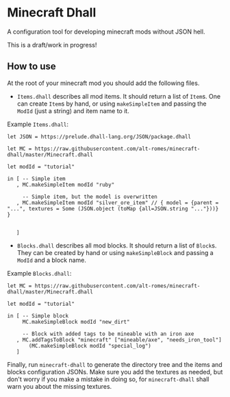 Minecraft Dhall
===

A configuration tool for developing minecraft mods without JSON hell.

This is a draft/work in progress!

## How to use

At the root of your minecraft mod you should add the following files.

* `Items.dhall` describes all mod items. It should return a list of `Item`s. One
    can create `Item`s by hand, or using `makeSimpleItem` and passing the
    `ModId` (just a string) and item name to it.

Example `Items.dhall`:
```dhall
let JSON = https://prelude.dhall-lang.org/JSON/package.dhall

let MC = https://raw.githubusercontent.com/alt-romes/minecraft-dhall/master/Minecraft.dhall

let modId = "tutorial"

in [ -- Simple item
   , MC.makeSimpleItem modId "ruby"

     -- Simple item, but the model is overwritten
   , MC.makeSimpleItem modId "silver_ore_item" // { model = {parent = "...", textures = Some (JSON.object (toMap {all=JSON.string "..."}))} }


   ]
```

* `Blocks.dhall` describes all mod blocks. It should return a list of `Block`s.
    They can be created by hand or using `makeSimpleBlock` and passing a `ModId`
    and a block name.

Example `Blocks.dhall`:
```dhall
let MC = https://raw.githubusercontent.com/alt-romes/minecraft-dhall/master/Minecraft.dhall

let modId = "tutorial"

in [ -- Simple block
     MC.makeSimpleBlock modId "new_dirt"

     -- Block with added tags to be mineable with an iron axe
   , MC.addTagsToBlock "minecraft" ["mineable/axe", "needs_iron_tool"]
       (MC.makeSimpleBlock modId "special_log")
   ]
```

Finally, run `minecraft-dhall` to generate the directory tree and the items and
blocks configuration JSONs. Make sure you add the textures as needed, but don't
worry if you make a mistake in doing so, for `minecraft-dhall` shall warn you
about the missing textures.

